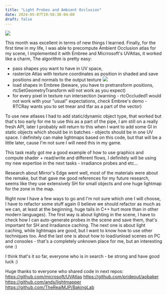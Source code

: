 ```yaml
---
title: "Light Probes and Ambient Occlusion"
date: 2024-05-07T19:58:38-04:00
draft: false
---
```


![](/img/ao.png)

This month was excellent in terms of new things I learned. 
Finally, for the first time in my life, I was able to precompute Ambient Occlusion atlas for my scene, 
I implemented it with Embree and Micrrosoft's UVAtlas, it worked like a charm, 
The algorithm is pretty easy:
* pass shapes you want to have in UV space,
* rasterize Atlas with texture coordinates as position in shaded and save positions and normals to the output texture
![](/img/atlas.png)
* load shapes in Embree (beware, you have to pretransform positions, rtcSetGeometryTransform will not work as you expect)
* for every pixel in texture run intersection (warning - rtcOccluded1 would not work with your "usual" expectations, check Embree's demo - RTCRay wants you to set tnear and tfar as a part of the vector)

To use new atlases I had to add static/dynamic object type, that worked but that's too early for me to use this as a part of the pipe, 
I am still on a really fresh API, later I probably will return to this when I want to add some GI in static objects which should be in batches - objects should be in one UV space. I definitely can make lightmaps based on this code, but that will be a little later, cause I'm not sure I will need this in my game.

This task really got me a good example of how to use graphics and compute shader + read/write and different flows, 
I definitely will be using my new expertise in the next tasks - irradiance probes and etc...

Research about Mirror's Edge went well, most of the materials were about the remake, but that gave me good references for my future research, seems like they use extensively SH for small objects and one huge lightmap for the zone in the map.

Right now I have a few ways to go and I'm not sure which one I will choose, I have to refactor some stuff again (I believe we should refactor as much as we can, at least at the beginning, huge tails in C++ hurt more than in other modern languages).
The first way is about lighting in the scene, I have to check how I can auto-generate probes in the scene and save them, that's important for SH and Irradiance caching. 
The next one is about light caching, while lightmaps are good, but I want to know how to use other techniques too.
And the last one is about how to load/unload scenes on PC and consoles - that's a completely unknown place for me, but an interesting one :)

I think that's it so far, everyone who is in search - be strong and have good luck :)

Huge thanks to everyone who shared code in next repos:
https://github.com/microsoft/UVAtlas
https://github.com/prideout/aobaker
https://github.com/ands/lightmapper
https://github.com/TheRealMJP/BakingLab